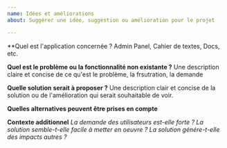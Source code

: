 ```yaml
---
name: Idées et améliorations
about: Suggérer une idée, suggestion ou amélioration pour le projet

---
```


**Quel est l'application concernée ?
Admin Panel, Cahier de textes, Docs, etc. 

**Quel est le problème ou la fonctionnalité non existante ?**
Une description claire et concise de ce qu'est le problème, la frsutration, la demande 

**Quelle solution serait à proposer ?**
Une description clair et concise de la solution ou de l'amélioration qui serait souhaitable de voir.

**Quelles alternatives peuvent être prises en compte**


**Contexte additionnel**
*La demande des utilisateurs est-elle forte ?*
*La solution semble-t-elle facile à metter en oeuvre ?*
*La solution génére-t-elle des impacts autres ?*  

